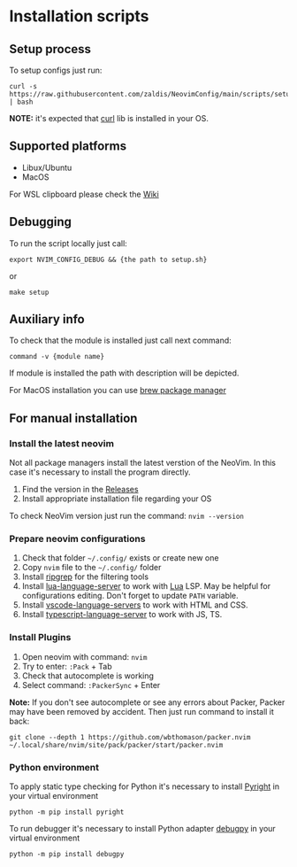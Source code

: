 # Installation scripts

## Setup process

To setup configs just run:

```shell
curl -s https://raw.githubusercontent.com/zaldis/NeovimConfig/main/scripts/setup.sh | bash
```

**NOTE:** it's expected that [curl](https://curl.se/) lib is installed in your OS.


## Supported platforms

- Libux/Ubuntu
- MacOS 

For WSL clipboard please check the [Wiki](https://github.com/neovim/neovim/wiki/FAQ#how-to-use-the-windows-clipboard-from-wsl)


## Debugging

To run the script locally just call:

```shell
export NVIM_CONFIG_DEBUG && {the path to setup.sh}
```
or

```shell
make setup
```


## Auxiliary info

To check that the module is installed just call next command:

```shell
command -v {module name}
```

If module is installed the path with description will be depicted.

For MacOS installation you can use [brew package manager](https://formulae.brew.sh/formula/coreutils)


## For manual installation

### Install the latest neovim

Not all package managers install the latest verstion of the NeoVim. In this case it's necessary to install the program directly.

1. Find the version in the [Releases](https://github.com/neovim/neovim/releases)
2. Install appropriate installation file regarding your OS

To check NeoVim version just run the command: `nvim --version`

### Prepare neovim configurations

1. Check that folder `~/.config/` exists or create new one
1. Copy `nvim` file to the `~/.config/` folder
1. Install [ripgrep](https://github.com/BurntSushi/ripgrep) for the filtering tools
1. Install [lua-language-server](https://github.com/LuaLS/lua-language-server) to work with [Lua](https://www.lua.org/) LSP. May be helpful for configurations editing. Don't forget to update `PATH` variable.
1. Install [vscode-language-servers](https://github.com/hrsh7th/vscode-langservers-extracted) to work with HTML and CSS.
1. Install [typescript-language-server](https://github.com/typescript-language-server/typescript-language-server) to work with JS, TS.

### Install Plugins

1. Open neovim with command: `nvim`
2. Try to enter: `:Pack` + Tab
3. Check that autocomplete is working
4. Select command: `:PackerSync` + Enter

**Note:** If you don't see autocomplete or see any errors about Packer, Packer may have been removed by accident. Then just run command to install it back:
```shell
git clone --depth 1 https://github.com/wbthomason/packer.nvim ~/.local/share/nvim/site/pack/packer/start/packer.nvim
```

### Python environment

To apply static type checking for Python it's necessary to install [Pyright](https://pypi.org/project/pyright/) in your virtual environment

```shell
python -m pip install pyright
```

To run debugger it's necessary to install Python adapter [debugpy](https://github.com/microsoft/debugpy/) in your virtual environment

```shell
python -m pip install debugpy
```
